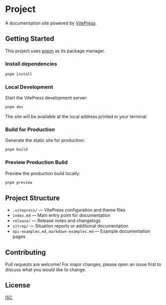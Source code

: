 # Project

A documentation site powered by [VitePress](https://vitepress.dev/).

## Getting Started

This project uses [pnpm](https://pnpm.io/) as its package manager.

### Install dependencies

```bash
pnpm install
```

### Local Development

Start the VitePress development server:

```bash
pnpm dev
```

The site will be available at the local address printed in your terminal.

### Build for Production

Generate the static site for production:

```bash
pnpm build
```

### Preview Production Build

Preview the production build locally:

```bash
pnpm preview
```

## Project Structure

- `.vitepress/` — VitePress configuration and theme files
- `index.md` — Main entry point for documentation
- `release/` — Release notes and changelogs
- `sitrep/` — Situation reports or additional documentation
- `api-examples.md`, `markdown-examples.md` — Example documentation pages

## Contributing

Pull requests are welcome! For major changes, please open an issue first to discuss what you would like to change.

## License

[ISC](LICENSE)

